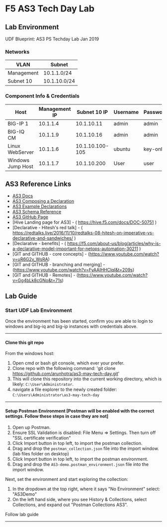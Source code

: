 # F5 AS3 Tech Day Lab

## Lab Environment

UDF Blueprint: AS3 PS Techday Lab Jan 2019

### Networks

| VLAN       | Subnet       |
| ---------- | ------------ |
| Management | 10.1.1.0/24  |
| Subnet 10  | 10.1.10.0/24 |

### Component Info & Credentials

| Host              | Management IP | Subnet 10 IP    | Username | Password |
| ----------------- | ------------- | --------------- | -------- | -------- |
| BIG-IP 1          | 10.1.1.4      | 10.1.10.11      | admin    | admin    |
| BIG-IQ CM         | 10.1.1.9      | 10.1.10.16      | admin    | admin    |
| Linux WebServer   | 10.1.1.6      | 10.1.10.100-105 | ubuntu   | key-only |
| Windows Jump Host | 10.1.1.7      | 10.1.10.200     | User     | user     |

## AS3 Reference Links

- [AS3 Docs](https://clouddocs.f5.com/products/extensions/f5-appsvcs-extension/latest/)
- [AS3 Composing a Declaration](https://clouddocs.f5.com/products/extensions/f5-appsvcs-extension/latest/userguide/composing-a-declaration.html)
- [AS3 Example Declarations](https://clouddocs.f5.com/products/extensions/f5-appsvcs-extension/latest/declarations/)
- [AS3 Schema Reference](https://clouddocs.f5.com/products/extensions/f5-appsvcs-extension/latest/refguide/schema-reference.html)
- [AS3 GitHub Page](https://github.com/F5Networks/f5-appsvcs-extension)
- [Hive Landing page for AS3] - ( https://hive.f5.com/docs/DOC-50751 )
- [Declarative - Hitesh's red talk] - ( https://redtalks.live/2016/11/10/redtalks-08-hitesh-on-imperative-vs-declarative-and-sandwiches/ )
- [Declarative - benefits] - ( https://f5.com/about-us/blog/articles/why-is-a-declarative-model-important-for-netops-automation-30211 )
- [GIT and GITHUB - core concepts] - (https://www.youtube.com/watch?v=uR6G2v_WsRA)
- [GIT and GITHUB - branching and merging] - (https://www.youtube.com/watch?v=FyAAIHHClqI&t=209s)
- [GIT and GITHUB - Remotes] - (https://www.youtube.com/watch?v=Gg4bLk8cGNo&t=71s)

## Lab Guide

### Start UDF Lab Environment

Once the environment has been started, confirm you are able to login to windows and big-iq and big-ip instances with credentials above.

---

#### Clone this git repo

From the windows host:

1. Open cmd or bash git console, which ever your prefer.
2. Clone repo with the following command: 'git clone https://github.com/arunhotra/as3-may-tech-day.git'
3. This will clone this repository into the current working directory, which is likely: `C:\User\Administrator`.
4. navigate a file explorer to the newly created folder: `C:\Users\Administrator\as3-may-tech-day`

---

#### Setup Postman Environment [Postman will be enabled with the correct settings. Follow these steps in case they are not]

1. Open up Postman.
2. Ensure SSL Validation is disabled: File Menu => Settings. Then turn off "SSL certificate verification"
3. Click Import button in top left, to import the postman collection.
4. Drag and drop the `postman_collection.json` file into the import window. (lab files folder on desktop)
5. Click Import button in top left, to import the postman environment.
6. Drag and drop the `AS3-demo.postman_environment.json` file into the import window.

Next, set the environment and start exploring the collection:

1. In the dropdown at the top right, where it says "No Environment" select: "AS3Demo"
2. On the left hand side, where you see History & Collections, select Collections, and expand out "Postman Collections AS3".

Follow lab guide

---
